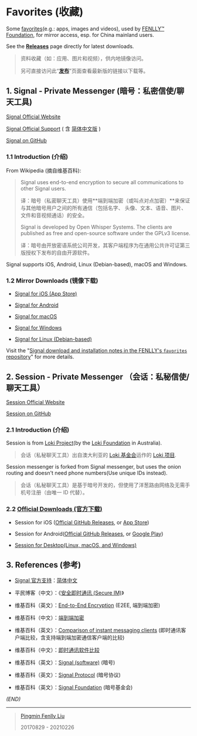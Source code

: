 # Favorites (收藏)

Some [favorites](https://fenlly.org/favorites/)(e.g.: apps, images and videos), used by [FENLLY™ Foundation](https://fenlly.org), for mirror access, esp. for China mainland users.

See the [**Releases**](https://github.com/FENLLY/favorites/releases) page directly for latest downloads.

> 资料收藏（如：应用、图片和视频），供内地镜像访问。
>
> 另可直接访问此“[**发布**](https://github.com/FENLLY/favorites/releases)”页面查看最新版的链接以下载等。


## 1. Signal - Private Messenger (暗号：私密信使/聊天工具)

[Signal Official Website](https://signal.org)

[Signal Official Support](https://support.signal.org) ( 含 [简体中文版](https://support.signal.org/hc/zh-cn) )

[Signal on GitHub](https://github.com/signalapp)

### 1.1 Introduction (介绍)

From Wikipedia (摘自维基百科):

> Signal uses end-to-end encryption to secure all communications to other Signal
> users.
>
> 译：暗号（私密聊天工具）使用**端到端加密（或叫点对点加密）**来保证与其他暗号用户之间的所有通信（包括名字、
> 头像、文本、语音、图片、文件和音视频通话）的安全。
>
> Signal is developed by Open Whisper Systems. The clients are published as free
> and open-source software under the GPLv3 license.
>
> 译：暗号由开放密语系统公司开发，其客户端程序为在通用公共许可证第三版授权下发布的自由开源软件。

Signal supports iOS, Android, Linux (Debian-based), macOS and Windows.

### 1.2 Mirror Downloads (镜像下载)

- [Signal for iOS (App Store)](https://itunes.apple.com/cn/app/signal-private-messenger/id874139669)

- [Signal for Android](https://github.com/FENLLY/favorites/releases/download/latest/signal-website-release.apk)

- [Signal for macOS](https://github.com/FENLLY/favorites/releases/download/latest/signal-desktop-mac.zip)

- [Signal for Windows](https://github.com/FENLLY/favorites/releases/download/latest/signal-desktop-win.exe)

- [Signal for Linux (Debian-based)](https://github.com/FENLLY/favorites/releases/download/latest/signal-desktop-amd64.deb)

Visit the "[Signal download and installation notes in the FENLLY's `favorites` repository](https://github.com/FENLLY/favorites/blob/master/signal-download-notes.md#signal---private-messenger)" for more details.


## 2. Session - Private Messenger （会话：私秘信使/聊天工具）

[Session Official Website](https://getsession.org/)

[Session on GitHub](https://github.com/oxen-io/)

### 2.1 Introduction (介绍)

Session is from [Loki Project](https://getsession.org)(by the [Loki Foundation](https://loki.foundation) in Australia).

> 会话（私秘聊天工具）出自澳大利亚的 [Loki 基金会](https://loki.foundation)运作的 [Loki 项目](https://getsession.org).

Session messenger is forked from Signal messenger, but uses the onion routing and doesn't need phone numbers(Use unique IDs instead).

> 会话（私秘聊天工具）是基于暗号开发的，但使用了洋葱路由网络及无需手机号注册（由唯一 ID 代替）。

### 2.2 [Official Downloads (官方下载)](https://getsession.org/download)

- Session for iOS ([Official GitHub Releases](https://github.com/oxen-io/session-ios/releases), or [App Store](https://apps.apple.com/cn/app/session-private-messenger/id1470168868))

- Session for Android([Official GitHub Releases](https://github.com/oxen-io/session-android/releases), or [Google Play](https://play.google.com/store/apps/details?id=network.loki.messenger))

- [Session for Desktop(Linux, macOS, and Windows)](https://github.com/oxen-io/session-desktop/releases)


## 3. References (参考)

- [Signal 官方支持](https://support.signal.org)：[简体中文](https://support.signal.org/hc/zh-cn)

- 平民博客（中文）：《[安全即时通讯 (Secure IM)](https://pingmin.blog/post/secure-im.html)》

- 维基百科（英文）：[End-to-End Encryption](https://en.wikipedia.org/wiki/End-to-end_encryption) (E2EE, 端到端加密)

- 维基百科（中文）：[端到端加密](https://zh.wikipedia.org/wiki/端到端加密)

- 维基百科（英文）：[Comparison of instant messaging clients](https://en.wikipedia.org/wiki/Comparison_of_instant_messaging_clients)  (即时通讯客户端比较，含支持端到端加密通信客户端的比较)

- 维基百科（中文）：[即时通讯软件比较](https://zh.wikipedia.org/wiki/即时通讯软件比较)

- 维基百科（英文）：[Signal (software)](https://en.wikipedia.org/wiki/Signal_(software)) (暗号)

- 维基百科（英文）：[Signal Protocol](https://en.wikipedia.org/wiki/Signal_Protocol) (暗号协议)

- 维基百科（英文）：[Signal Foundation](https://en.wikipedia.org/wiki/Signal_Foundation) (暗号基金会)


_(END)_

---

> [Pingmin Fenlly Liu](https://pingmin.me)
>
> 20170829 - 20210226
